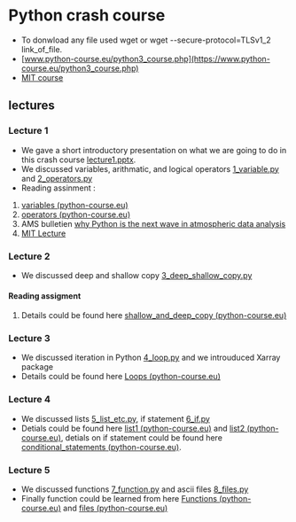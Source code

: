 # Python crash course
- To donwload any file used wget or wget --secure-protocol=TLSv1_2 link_of_file.
- [www.python-course.eu/python3_course.php](https://www.python-course.eu/python3_course.php)
- [MIT course](https://ocw.mit.edu/courses/electrical-engineering-and-computer-science/6-189-a-gentle-introduction-to-programming-using-python-january-iap-2011/readings/)

## lectures 
### Lecture 1
- We gave a short introductory presentation on what we are going to do in this crash course [lecture1.pptx](lectures/lecture1.pptx). 
- We discussed variables, arithmatic, and logical operators [1_variable.py](1_variable.py) and [2_operators.py](2_operators.py)
- Reading assinment : 
1. [variables (python-course.eu)](https://python-course.eu/python-tutorial/data-types-and-variables.php) 
2. [operators (python-course.eu)](https://python-course.eu/python-tutorial/operators.php)
3. AMS bulletien [why Python is the next wave in atmospheric data analysis](lectures/why_python_is_the_next_wave_in_earth_sciences_computing.pdf)  
4. [MIT Lecture](https://www.greenteapress.com/thinkpython/thinkCSpy/html/chap02.html)
### Lecture 2
- We discussed deep and shallow copy [3_deep_shallow_copy.py](lectures/3_deep_shallow_copy.py)
#### Reading assigment
1. Details could be found here [shallow_and_deep_copy (python-course.eu)](https://python-course.eu/python-tutorial/shallow-and-deep-copy.php)
### Lecture 3
- We discussed iteration in Python [4_loop.py](4_loop.py) and we introuduced Xarray package
- Details could be found here [Loops (python-course.eu)](https://python-course.eu/python-tutorial/for-loop.php)
### Lecture 4
- We discussed lists [5_list_etc.py](5_list_etc.py), if statement [6_if.py](6_if.py) 
- Detials could be found here [list1 (python-course.eu)](https://python-course.eu/python-tutorial/sequential-data-types.php) and [list2 (python-course.eu)](https://python-course.eu/python-tutorial/list-manipulation.php), detials on if statement could be found here [conditional_statements (python-course.eu)](https://python-course.eu/python-tutorial/conditional-statements.php). 

### Lecture 5
- We discussed functions [7_function.py](7_function.py) and ascii files [8_files.py](8_files.py)
- Finally function could be learned from here [Functions (python-course.eu)](https://python-course.eu/python-tutorial/functions.php) and [files (python-course.eu)](https://python-course.eu/python-tutorial/file-management.php)


